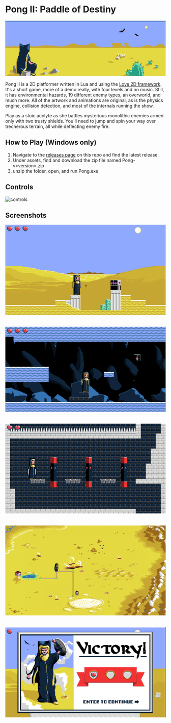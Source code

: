 # Pong II: Paddle of Destiny
![Pause](screenshots/pause.png?raw=true)

Pong II is a 2D platformer written in Lua and using the [Love 2D framework](https://love2d.org/). It's a short game, more of a demo really, with four levels and no music. Still, it has environmental hazards, 19 different enemy types, an overworld, and much more. All of the artwork and animations are original, as is the physics engine, collision detection, and most of the internals running the show.

Play as a stoic acolyte as she battles mysterious monolithic enemies armed only with two trusty shields. You'll need to jump and spin your way over trecherous terrain, all while deflecting enemy fire.


## How to Play (Windows only)
1. Navigate to the [releases page](https://github.com/lukeanders70/Pong/releases/tag/v1.0) on this repo and find the latest release.
2. Under assets, find and download the zip file named Pong-v\<version\>.zip
3. unzip the folder, open, and run Pong.exe

## Controls
![controls](https://user-images.githubusercontent.com/15095707/116824027-d3849100-ab3c-11eb-912a-39cb936a8f8a.png)



## Screenshots
![Desert](screenshots/desert.png?raw=true)
\
\
\
![Cave](screenshots/cave.png?raw=true)
\
\
\
![Tower](screenshots/tower.png?raw=true)
\
\
\
![World](screenshots/world.png?raw=true)
\
\
\
![Victory](screenshots/victory.png?raw=true)
